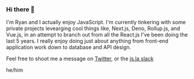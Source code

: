 ### Hi there 👋

I'm Ryan and I actually enjoy JavaScript. I'm currently tinkering with some private projects levearging cool things like, Next.js, Deno, Rollup.js, and Vue.js, in an attempt to branch out from all the React.js I've been doing the last 5 years. I really enjoy doing just about anything from front-end application work down to database and API design. 

Feel free to shoot me a message on [Twitter](https://twitter.com/__ashwell__), or the [js.la slack](//js.la/slack)

he/him

<!--
**ashwell/ashwell** is a ✨ _special_ ✨ repository because its `README.md` (this file) appears on your GitHub profile.

Here are some ideas to get you started:

- 🔭 I’m currently working on ...
- 🌱 I’m currently learning ...
- 👯 I’m looking to collaborate on ...
- 🤔 I’m looking for help with ...
- 💬 Ask me about ...
- 📫 How to reach me: ...
- 😄 Pronouns: ...
- ⚡ Fun fact: ...
-->

